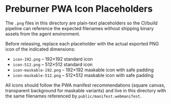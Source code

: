 # Preburner PWA Icon Placeholders

The `.png` files in this directory are plain-text placeholders so the CI/build
pipeline can reference the expected filenames without shipping binary assets
from the agent environment.

Before releasing, replace each placeholder with the actual exported PNG icon of
the indicated dimensions:

- `icon-192.png` – 192×192 standard icon
- `icon-512.png` – 512×512 standard icon
- `icon-maskable-192.png` – 192×192 maskable icon with safe padding
- `icon-maskable-512.png` – 512×512 maskable icon with safe padding

All icons should follow the PWA manifest recommendations (square canvas,
transparent background for maskable variants) and live in this directory with
the same filenames referenced by `public/manifest.webmanifest`.
